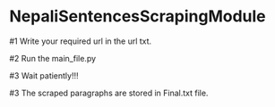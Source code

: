 # NepaliSentencesScrapingModule


#1  Write your required url in the url txt.

#2  Run the main_file.py

#3 Wait patiently!!!

#3 The scraped paragraphs are stored in Final.txt file.
